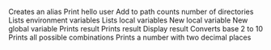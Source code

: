 Creates an alias
Print hello user
Add to path
counts number of directories
Lists environment variables
Lists local variables
New local variable
New global variable
Prints result
Prints result
Display result
Converts base 2 to 10
Prints all possible combinations
Prints a number with two decimal places
